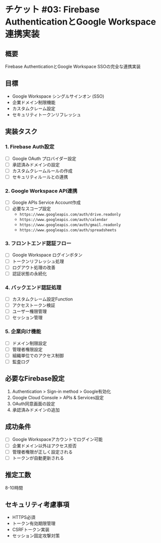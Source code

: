 # チケット #03: Firebase AuthenticationとGoogle Workspace連携実装

## 概要
Firebase AuthenticationとGoogle Workspace SSOの完全な連携実装

## 目標
- Google Workspace シングルサインオン (SSO)
- 企業ドメイン制限機能
- カスタムクレーム設定
- セキュリティトークンリフレッシュ

## 実装タスク

### 1. Firebase Auth設定
- [ ] Google OAuth プロバイダー設定
- [ ] 承認済みドメインの設定
- [ ] カスタムクレームルールの作成
- [ ] セキュリティルールとの連携

### 2. Google Workspace API連携
- [ ] Google APIs Service Account作成
- [ ] 必要なスコープ設定
  - `https://www.googleapis.com/auth/drive.readonly`
  - `https://www.googleapis.com/auth/calendar`
  - `https://www.googleapis.com/auth/gmail.readonly`
  - `https://www.googleapis.com/auth/spreadsheets`

### 3. フロントエンド認証フロー
- [ ] Google Workspace ログインボタン
- [ ] トークンリフレッシュ処理
- [ ] ログアウト処理の改善
- [ ] 認証状態の永続化

### 4. バックエンド認証処理
- [ ] カスタムクレーム設定Function
- [ ] アクセストークン検証
- [ ] ユーザー権限管理
- [ ] セッション管理

### 5. 企業向け機能
- [ ] ドメイン制限設定
- [ ] 管理者権限設定
- [ ] 組織単位でのアクセス制御
- [ ] 監査ログ

## 必要なFirebase設定
1. Authentication > Sign-in method > Google有効化
2. Google Cloud Console > APIs & Services設定
3. OAuth同意画面の設定
4. 承認済みドメインの追加

## 成功条件
- [ ] Google Workspaceアカウントでログイン可能
- [ ] 企業ドメイン以外はアクセス拒否
- [ ] 管理者権限が正しく設定される
- [ ] トークンが自動更新される

## 推定工数
8-10時間

## セキュリティ考慮事項
- HTTPS必須
- トークン有効期限管理
- CSRFトークン実装
- セッション固定攻撃対策